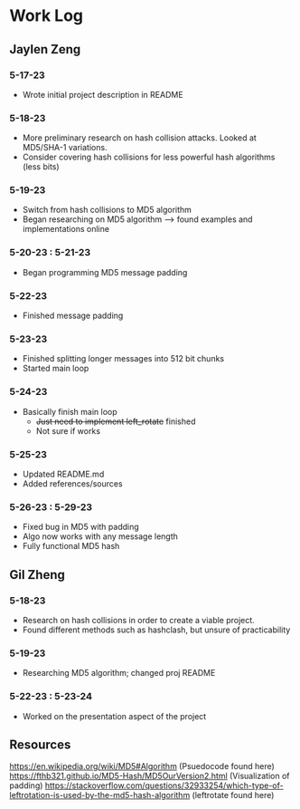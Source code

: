 # Work Log

## Jaylen Zeng

### 5-17-23
- Wrote initial project description in README

### 5-18-23
- More preliminary research on hash collision attacks. Looked at MD5/SHA-1 variations.
- Consider covering hash collisions for less powerful hash algorithms (less bits)

### 5-19-23
- Switch from hash collisions to MD5 algorithm
- Began researching on MD5 algorithm --> found examples and implementations online

### 5-20-23 : 5-21-23
- Began programming MD5 message padding

### 5-22-23
- Finished message padding

### 5-23-23
- Finished splitting longer messages into 512 bit chunks
- Started main loop

### 5-24-23
- Basically finish main loop
  - ~~Just need to implement left_rotate~~ finished
  - Not sure if works

### 5-25-23
- Updated README.md
- Added references/sources

### 5-26-23 : 5-29-23
- Fixed bug in MD5 with padding
- Algo now works with any message length
- Fully functional MD5 hash

## Gil Zheng

### 5-18-23
- Research on hash collisions in order to create a viable project.
- Found different methods such as hashclash, but unsure of practicability

### 5-19-23
- Researching MD5 algorithm; changed proj README

### 5-22-23 : 5-23-24
- Worked on the presentation aspect of the project

## Resources
https://en.wikipedia.org/wiki/MD5#Algorithm (Psuedocode found here)
https://fthb321.github.io/MD5-Hash/MD5OurVersion2.html (Visualization of padding)
https://stackoverflow.com/questions/32933254/which-type-of-leftrotation-is-used-by-the-md5-hash-algorithm (leftrotate found here)
